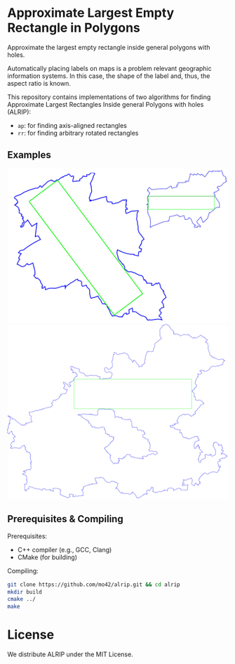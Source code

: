 # Approximate Largest Empty Rectangle in Polygons
Approximate the largest empty rectangle inside general polygons with holes.

Automatically placing labels on maps is a problem relevant geographic
information systems. In this case, the shape of the label and, thus, the aspect
ratio is known.

This repository contains implementations of two algorithms for finding
Approximate Largest Rectangles Inside general Polygons with holes (ALRIP):

- `ap`: for finding axis-aligned rectangles
- `rr`: for finding arbitrary rotated rectangles

## Examples

![Examples Small](example12.png "Examples Small")
![Example Large](example3.png "Example Large")

## Prerequisites & Compiling

Prerequisites:
- C++ compiler (e.g., GCC, Clang)
- CMake (for building)

Compiling:

```sh
git clone https://github.com/mo42/alrip.git && cd alrip
mkdir build
cmake ../
make
```
# License

We distribute ALRIP under the MIT License.